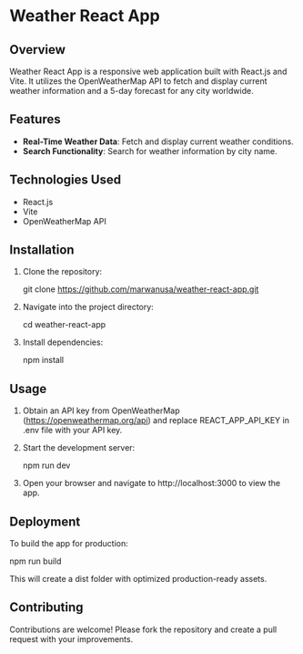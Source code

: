# Weather React App

## Overview

Weather React App is a responsive web application built with React.js and Vite. It utilizes the OpenWeatherMap API to fetch and display current weather information and a 5-day forecast for any city worldwide.

## Features

- **Real-Time Weather Data**: Fetch and display current weather conditions.
- **Search Functionality**: Search for weather information by city name.

## Technologies Used

- React.js
- Vite
- OpenWeatherMap API

## Installation

1. Clone the repository:

   git clone https://github.com/marwanusa/weather-react-app.git

2. Navigate into the project directory:

   cd weather-react-app

3. Install dependencies:

   npm install

## Usage

1. Obtain an API key from OpenWeatherMap (https://openweathermap.org/api) and replace REACT_APP_API_KEY in .env file with your API key.

2. Start the development server:

   npm run dev

3. Open your browser and navigate to http://localhost:3000 to view the app.

## Deployment

To build the app for production:

   npm run build

This will create a dist folder with optimized production-ready assets.

## Contributing

Contributions are welcome! Please fork the repository and create a pull request with your improvements.
